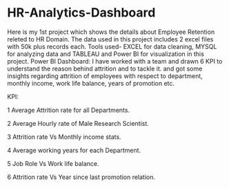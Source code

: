 # HR-Analytics-Dashboard
Here is my 1st project which shows the details about Employee Retention releted to HR Domain. The data used in this project includes 2 excel files with 50k plus records each.
Tools used- EXCEL for data cleaning, MYSQL for analyzing data and TABLEAU and Power BI for visualization in this project.
Power BI Dashboard:
I have worked with a team and drawn 6 KPI to understand the reason behind attrition and to tackle it. and got some insights regarding attrition of employees with respect to department, monthly income, work life balance, years of promotion etc.

KPI:

1 Average Attrition rate for all Departments.

2 Average Hourly rate of Male Research Scientist.

3 Attrition rate Vs Monthly income stats.

4 Average working years for each Department.

5 Job Role Vs Work life balance.

6 Attrition rate Vs Year since last promotion relation.

